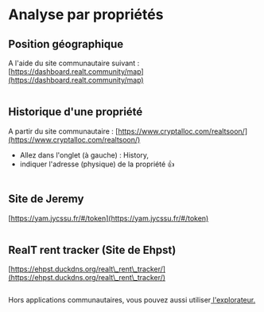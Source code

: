 # Analyse par propriétés

## Position géographique

A l'aide du site communautaire suivant : \
&#x20;                          [https://dashboard.realt.community/map](https://dashboard.realt.community/map)

<figure><img src="../../.gitbook/assets/image (99).png" alt=""><figcaption></figcaption></figure>

## Historique d'une propriété

A partir du site communautaire : [https://www.cryptalloc.com/realtsoon/](https://www.cryptalloc.com/realtsoon/)

* Allez dans l'onglet (à gauche) : History,
* indiquer l'adresse (physique) de la propriété :thumbsup:

<figure><img src="../../.gitbook/assets/image (31).png" alt=""><figcaption></figcaption></figure>

## Site de Jeremy

&#x20;                                              [https://yam.jycssu.fr/#/token](https://yam.jycssu.fr/#/token)

<figure><img src="../../.gitbook/assets/image (8) (1).png" alt=""><figcaption></figcaption></figure>

## RealT rent tracker (Site de Ehpst)

&#x20;                                   [https://ehpst.duckdns.org/realt\_rent\_tracker/](https://ehpst.duckdns.org/realt\_rent\_tracker/)

<figure><img src="../../.gitbook/assets/image (1) (4).png" alt=""><figcaption></figcaption></figure>



Hors applications communautaires, vous pouvez aussi utiliser[ l'explorateur.](analyse-des-proprietes.md)
